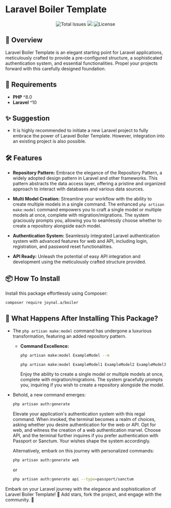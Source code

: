 # Laravel Boiler Template
<p align="center">
  <img src="https://img.shields.io/github/stars/joynal-a/boiler?style=for-the-badge" alt="Total Issues">
  <img src="https://img.shields.io/github/issues/joynal-a/boiler?style=for-the-badge">
  <img src="https://img.shields.io/github/license/joynal-a/boiler?style=for-the-badge" alt="License">
  <!-- Add more badges with different icons if necessary -->
</p>

## 🚀 Overview
Laravel Boiler Template is an elegant starting point for Laravel applications, meticulously crafted to provide a pre-configured structure, a sophisticated authentication system, and essential functionalities. Propel your projects forward with this carefully designed foundation.

## 🌟 Requirements
- **PHP** ^8.0
- **Laravel** ^10

## ✨ Suggestion
- It is highly recommended to initiate a new Laravel project to fully embrace the power of Laravel Boiler Template. However, integration into an existing project is also possible.

## 🛠️ Features
- **Repository Pattern:** Embrace the elegance of the Repository Pattern, a widely adopted design pattern in Laravel and other frameworks. This pattern abstracts the data access layer, offering a pristine and organized approach to interact with databases and various data sources.

- **Multi Model Creation:** Streamline your workflow with the ability to create multiple models in a single command. The enhanced `php artisan make:model` command empowers you to craft a single model or multiple models at once, complete with migration/migrations. The system graciously prompts you, allowing you to seamlessly choose whether to create a repository alongside each model.

- **Authentication System:** Seamlessly integrated Laravel authentication system with advanced features for web and API, including login, registration, and password reset functionalities.

- **API Ready:** Unleash the potential of easy API integration and development using the meticulously crafted structure provided.

## 📦 How To Install
Install this package effortlessly using Composer:

```bash
composer require joynal.a/boiler
```

## 🚀 What Happens After Installing This Package?
- The `php artisan make:model` command has undergone a luxurious transformation, featuring an added repository pattern.
  - **Command Excellence:**
    ```bash
    php artisan make:model ExampleModel --m
    ```
    ```bash
    php artisan make:model ExampleModel1 ExampleModel2 ExampleModel3 --m
    ```
    Enjoy the ability to create a single model or multiple models at once, complete with migration/migrations. The system gracefully prompts you, inquiring if you wish to create a repository alongside the model.

- Behold, a new command emerges:
  ```bash
  php artisan auth:generate
  ```
  Elevate your application's authentication system with this regal command. When invoked, the terminal becomes a realm of choices, asking whether you desire authentication for the web or API. Opt for web, and witness the creation of a web authentication marvel. Choose API, and the terminal further inquires if you prefer authentication with Passport or Sanctum. Your wishes shape the system accordingly.
  
  Alternatively, embark on this journey with personalized commands:
  ```bash
  php artisan auth:generate web
  ```
  or
  ```bash
  php artisan auth:generate api --type=passport/sanctum
  ```
  
Embark on your Laravel journey with the elegance and sophistication of Laravel Boiler Template! 
🌟 Add stars, fork the project, and engage with the community. 🚀
